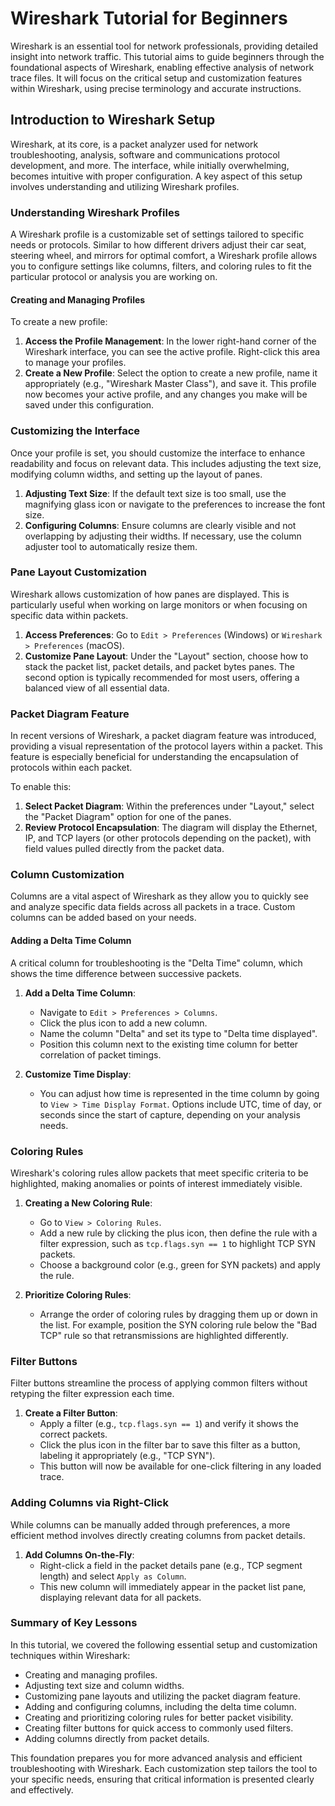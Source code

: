 # Wireshark Tutorial for Beginners

Wireshark is an essential tool for network professionals, providing detailed insight into network traffic. This tutorial aims to guide beginners through the foundational aspects of Wireshark, enabling effective analysis of network trace files. It will focus on the critical setup and customization features within Wireshark, using precise terminology and accurate instructions.

## Introduction to Wireshark Setup

Wireshark, at its core, is a packet analyzer used for network troubleshooting, analysis, software and communications protocol development, and more. The interface, while initially overwhelming, becomes intuitive with proper configuration. A key aspect of this setup involves understanding and utilizing Wireshark profiles.

### Understanding Wireshark Profiles

A Wireshark profile is a customizable set of settings tailored to specific needs or protocols. Similar to how different drivers adjust their car seat, steering wheel, and mirrors for optimal comfort, a Wireshark profile allows you to configure settings like columns, filters, and coloring rules to fit the particular protocol or analysis you are working on.

#### Creating and Managing Profiles

To create a new profile:

1. **Access the Profile Management**: In the lower right-hand corner of the Wireshark interface, you can see the active profile. Right-click this area to manage your profiles.
2. **Create a New Profile**: Select the option to create a new profile, name it appropriately (e.g., "Wireshark Master Class"), and save it. This profile now becomes your active profile, and any changes you make will be saved under this configuration.

### Customizing the Interface

Once your profile is set, you should customize the interface to enhance readability and focus on relevant data. This includes adjusting the text size, modifying column widths, and setting up the layout of panes.

1. **Adjusting Text Size**: If the default text size is too small, use the magnifying glass icon or navigate to the preferences to increase the font size.
2. **Configuring Columns**: Ensure columns are clearly visible and not overlapping by adjusting their widths. If necessary, use the column adjuster tool to automatically resize them.

### Pane Layout Customization

Wireshark allows customization of how panes are displayed. This is particularly useful when working on large monitors or when focusing on specific data within packets.

1. **Access Preferences**: Go to `Edit > Preferences` (Windows) or `Wireshark > Preferences` (macOS).
2. **Customize Pane Layout**: Under the "Layout" section, choose how to stack the packet list, packet details, and packet bytes panes. The second option is typically recommended for most users, offering a balanced view of all essential data.

### Packet Diagram Feature

In recent versions of Wireshark, a packet diagram feature was introduced, providing a visual representation of the protocol layers within a packet. This feature is especially beneficial for understanding the encapsulation of protocols within each packet.

To enable this:

1. **Select Packet Diagram**: Within the preferences under "Layout," select the "Packet Diagram" option for one of the panes.
2. **Review Protocol Encapsulation**: The diagram will display the Ethernet, IP, and TCP layers (or other protocols depending on the packet), with field values pulled directly from the packet data.

### Column Customization

Columns are a vital aspect of Wireshark as they allow you to quickly see and analyze specific data fields across all packets in a trace. Custom columns can be added based on your needs.

#### Adding a Delta Time Column

A critical column for troubleshooting is the "Delta Time" column, which shows the time difference between successive packets.

1. **Add a Delta Time Column**:
   - Navigate to `Edit > Preferences > Columns`.
   - Click the plus icon to add a new column.
   - Name the column "Delta" and set its type to "Delta time displayed".
   - Position this column next to the existing time column for better correlation of packet timings.

2. **Customize Time Display**:
   - You can adjust how time is represented in the time column by going to `View > Time Display Format`. Options include UTC, time of day, or seconds since the start of capture, depending on your analysis needs.

### Coloring Rules

Wireshark's coloring rules allow packets that meet specific criteria to be highlighted, making anomalies or points of interest immediately visible.

1. **Creating a New Coloring Rule**:
   - Go to `View > Coloring Rules`.
   - Add a new rule by clicking the plus icon, then define the rule with a filter expression, such as `tcp.flags.syn == 1` to highlight TCP SYN packets.
   - Choose a background color (e.g., green for SYN packets) and apply the rule.

2. **Prioritize Coloring Rules**:
   - Arrange the order of coloring rules by dragging them up or down in the list. For example, position the SYN coloring rule below the "Bad TCP" rule so that retransmissions are highlighted differently.

### Filter Buttons

Filter buttons streamline the process of applying common filters without retyping the filter expression each time.

1. **Create a Filter Button**:
   - Apply a filter (e.g., `tcp.flags.syn == 1`) and verify it shows the correct packets.
   - Click the plus icon in the filter bar to save this filter as a button, labeling it appropriately (e.g., "TCP SYN").
   - This button will now be available for one-click filtering in any loaded trace.

### Adding Columns via Right-Click

While columns can be manually added through preferences, a more efficient method involves directly creating columns from packet details.

1. **Add Columns On-the-Fly**:
   - Right-click a field in the packet details pane (e.g., TCP segment length) and select `Apply as Column`.
   - This new column will immediately appear in the packet list pane, displaying relevant data for all packets.

### Summary of Key Lessons

In this tutorial, we covered the following essential setup and customization techniques within Wireshark:

- Creating and managing profiles.
- Adjusting text size and column widths.
- Customizing pane layouts and utilizing the packet diagram feature.
- Adding and configuring columns, including the delta time column.
- Creating and prioritizing coloring rules for better packet visibility.
- Creating filter buttons for quick access to commonly used filters.
- Adding columns directly from packet details.

This foundation prepares you for more advanced analysis and efficient troubleshooting with Wireshark. Each customization step tailors the tool to your specific needs, ensuring that critical information is presented clearly and effectively.
